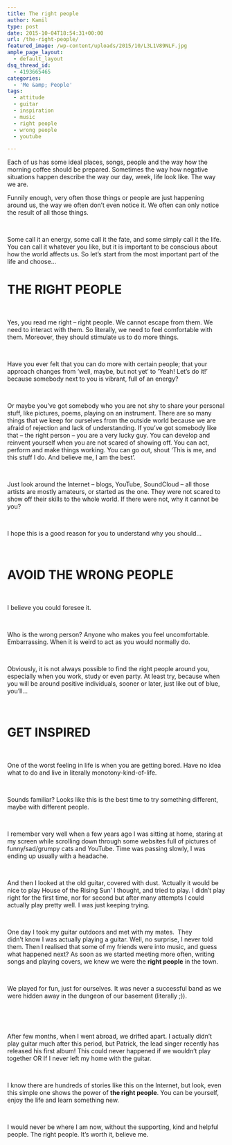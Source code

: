 ```yaml
---
title: The right people
author: Kamil
type: post
date: 2015-10-04T18:54:31+00:00
url: /the-right-people/
featured_image: /wp-content/uploads/2015/10/L3L1V89NLF.jpg
ample_page_layout:
  - default_layout
dsq_thread_id:
  - 4193665465
categories:
  - 'Me &amp; People'
tags:
  - attitude
  - guitar
  - inspiration
  - music
  - right people
  - wrong people
  - youtube

---
```

Each of us has some ideal places, songs, people and the way how the morning coffee should be prepared. Sometimes the way how negative situations happen describe the way our day, week, life look like. The way we are.

Funnily enough, very often those things or people are just happening around us, the way we often don&#8217;t even notice it. We often can only notice the result of all those things.

&nbsp;

Some call it an energy, some call it the fate, and some simply call it the life. You can call it whatever you like, but it is important to be conscious about how the world affects us. So let&#8217;s start from the most important part of the life and choose…

# 

# THE RIGHT PEOPLE

&nbsp;

Yes, you read me right &#8211; right people. We cannot escape from them. We need to interact with them. So literally, we need to feel comfortable with them. Moreover, they should stimulate us to do more things.

&nbsp;

Have you ever felt that you can do more with certain people; that your approach changes from ‘well, maybe, but not yet‘ to ’Yeah! Let&#8217;s do it!&#8217; because somebody next to you is vibrant, full of an energy?

&nbsp;

Or maybe you&#8217;ve got somebody who you are not shy to share your personal stuff, like pictures, poems, playing on an instrument. There are so many things that we keep for ourselves from the outside world because we are afraid of rejection and lack of understanding. If you&#8217;ve got somebody like that &#8211; the right person – you are a very lucky guy. You can develop and reinvent yourself when you are not scared of showing off. You can act, perform and make things working. You can go out, shout ‘This is me, and this stuff I do. And believe me, I am the best’.

&nbsp;

Just look around the Internet – blogs, YouTube, SoundCloud – all those artists are mostly amateurs, or started as the one. They were not scared to show off their skills to the whole world. If there were not, why it cannot be you?

&nbsp;

I hope this is a good reason for you to understand why you should…

&nbsp;

# AVOID THE WRONG PEOPLE

&nbsp;

I believe you could foresee it.

&nbsp;

Who is the wrong person? Anyone who makes you feel uncomfortable. Embarrassing. When it is weird to act as you would normally do.

&nbsp;

Obviously, it is not always possible to find the right people around you, especially when you work, study or even party. At least try, because when you will be around positive individuals, sooner or later, just like out of blue, you&#8217;ll…

&nbsp;

# GET INSPIRED

&nbsp;

One of the worst feeling in life is when you are getting bored. Have no idea what to do and live in literally monotony-kind-of-life.

&nbsp;

Sounds familiar? Looks like this is the best time to try something different, maybe with different people.

&nbsp;

I remember very well when a few years ago I was sitting at home, staring at my screen while scrolling down through some websites full of pictures of funny/sad/grumpy cats and YouTube. Time was passing slowly, I was ending up usually with a headache.

&nbsp;

And then I looked at the old guitar, covered with dust. &#8216;Actually it would be nice to play House of the Rising Sun&#8217; I thought, and tried to play. I didn&#8217;t play right for the first time, nor for second but after many attempts I could actually play pretty well. I was just keeping trying.

&nbsp;

One day I took my guitar outdoors and met with my mates.  They didn&#8217;t know I was actually playing a guitar. Well, no surprise, I never told them. Then I realised that some of my friends were into music, and guess what happened next? As soon as we started meeting more often, writing songs and playing covers, we knew we were the **right people** in the town.

&nbsp;

We played for fun, just for ourselves. It was never a successful band as we were hidden away in the dungeon of our basement (literally ;)).

&nbsp;

&nbsp;

After few months, when I went abroad, we drifted apart. I actually didn’t play guitar much after this period, but Patrick, the lead singer recently has released his first album! This could never happened if we wouldn’t play together OR If I never left my home with the guitar.

&nbsp;

I know there are hundreds of stories like this on the Internet, but look, even this simple one shows the power of **the right people**. You can be yourself, enjoy the life and learn something new.

&nbsp;

I would never be where I am now, without the supporting, kind and helpful people. The right people. It’s worth it, believe me.

&nbsp;

&nbsp;